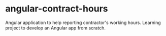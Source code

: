 # angular-contract-hours
Angular application to help reporting contractor's working hours. Learning project to develop an Angular app from scratch.
